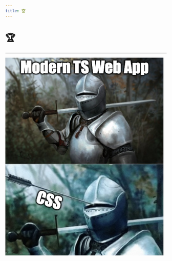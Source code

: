 ```yaml
---
title: 🏆
---
```


# 🏆

<!--

Hot Take - I think we're in the Golden Age of JavaScript right now, especially in terms of DevX with all the tools that assist us in our IDEs.

We have typesaftey with TypeScript and Zod.

We have linting against common errors or mistakes with eslint.

We have code formatting with prettier.

and all the plugins those tools come with.

With recent innovations from the React team as well as Next and Remix, we're entering the golden age of JavaScript in terms of performance as well.

It's actually hard not to write consistent, robust, performant web applications in this day and age using all these tools.

-->

---

<img src="/assets/knight-css-meme.png"/>

<!--
That is until you have to write CSS.

Writing CSS has always felt like you need a crystal ball to be able to read the mind of every developer who wrote CSS in your application before you, and every designer who will ever want to re-skin your app.

I still remember, as a junior engineer, I would have these 2 senior engineers arguing over their interpretation of BEM on my pull requests.

Between fighting the global nature of CSS, the mental overhead of learning the existing classes or arbitrary naming conventions, to bundle size and browser performance, to just straight up spelling errors.

It still doesn't feel like we've way to write maintainable, performant, refactorable, consistent CSS.
-->